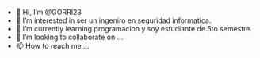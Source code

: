 - 👋 Hi, I’m @GORRI23
- 👀 I’m interested in ser un ingeniro en seguridad informatica. 
- 🌱 I’m currently learning programacion y soy estudiante de 5to semestre.
- 💞️ I’m looking to collaborate on ...
- 📫 How to reach me ...

<!---
GORRI23/GORRI23 is a ✨ special ✨ repository because its `README.md` (this file) appears on your GitHub profile.
You can click the Preview link to take a look at your changes.
--->
